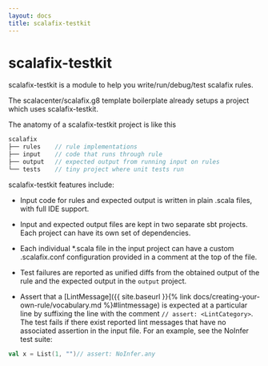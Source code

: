 ```yaml
---
layout: docs
title: scalafix-testkit
---
```


# scalafix-testkit
scalafix-testkit is a module to help you write/run/debug/test scalafix rules.

The scalacenter/scalafix.g8 template boilerplate already setups a project which uses scalafix-testkit.

The anatomy of a scalafix-testkit project is like this

```scala
scalafix
├── rules    // rule implementations
├── input    // code that runs through rule
├── output   // expected output from running input on rules
└── tests    // tiny project where unit tests run
```

scalafix-testkit features include:

- Input code for rules and expected output is written in plain .scala files, with full IDE support.

- Input and expected output files are kept in two separate sbt projects. Each project can have its own set of dependencies.

- Each individual *.scala file in the input project can have a custom .scalafix.conf configuration provided in a comment at the top of the file.

- Test failures are reported as unified diffs from the obtained output of the rule and the expected output in the `output` project.

- Assert that a [LintMessage]({{ site.baseurl }}{% link docs/creating-your-own-rule/vocabulary.md %}#lintmessage) is expected at a particular line by suffixing the line with the comment `// assert: <LintCategory>`. The test fails if there exist reported lint messages that have no associated assertion in the input file. For an example, see the NoInfer test suite:

```scala
val x = List(1, "")// assert: NoInfer.any
```
